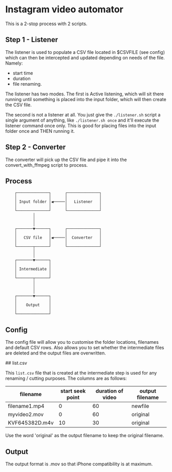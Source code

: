 # Instagram video automator

This is a 2-stop process with 2 scripts.

## Step 1 - Listener

The listener is used to populate a CSV file located in $CSVFILE (see config) which can then
be intercepted and updated depending on needs of the file. Namely:
- start time
- duration
- file renaming.

The listener has two modes. The first is Active listening, which will sit there running until something is
placed into the input folder, which will then create the CSV file.

The second is not a listener at all. You just give the `./listener.sh` script a single argument of anything,
like `./listener.sh once` and it'll execute the listener command once only. This is good for placing files
into the input folder once and THEN running it.

## Step 2 - Converter

The converter will pick up the CSV file and pipe it into the convert_with_ffmpeg script to
process.

## Process

        ┌──────────────┐      ┌──────────────┐
        │              │      │              │
        │ Input folder │◀─────│   Listener   │
        │              │      │              │
        └──────────────┘      └──────────────┘
                │                             
                │                             
                │                             
        ┌───────▼──────┐      ┌──────────────┐
        │              │      │              │
        │   CSV file   │◀─────│  Converter   │
        │              │      │              │
        └───────┬──────┘      └──────────────┘
                │                             
                │                             
        ┌───────▼──────┐                      
        │              │                      
        │ Intermediate │                      
        │              │                      
        └───────┬──────┘                      
                │                             
                │                             
                │                             
        ┌───────▼──────┐                      
        │              │                      
        │    Output    │                      
        │              │                      
        └──────────────┘ 


## Config

The config file will allow you to customise the folder locations, filenames and default
CSV rows. Also allows you to set whether the intermediate files are deleted and the output
files are overwritten.

## list.csv

This `list.csv` file that is created at the intermediate step is used for any renaming / cutting
purposes. The columns are as follows:

| filename | start seek point | duration of video | output filename |
| --- | --- | --- | --- |
| filename1.mp4 | 0 | 60 | newfile |
| myvideo2.mov | 0 | 60 | original |
| KVF645382D.m4v | 10 | 30 | original |

Use the word 'original' as the output filename to keep the original filename.
## Output

The output format is .mov so that iPhone compatibility is at maximum.
